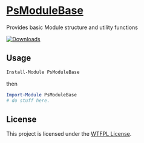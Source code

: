 ﻿# [PsModuleBase](https://www.powershellgallery.com/packages/PsModuleBase)

Provides basic Module structure and utility functions

[![Downloads](https://img.shields.io/powershellgallery/dt/PsModuleBase.svg?style=flat&logo=powershell&color=blue)](https://www.powershellgallery.com/packages/PsModuleBase)

## Usage

```PowerShell
Install-Module PsModuleBase
```

then

```PowerShell
Import-Module PsModuleBase
# do stuff here.
```

## License

This project is licensed under the [WTFPL License](LICENSE).
